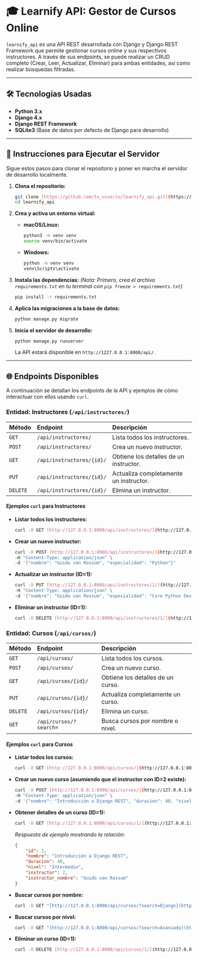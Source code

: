# 🎓 Learnify API: Gestor de Cursos Online

`learnify_api` es una API REST desarrollada con Django y Django REST Framework que permite gestionar cursos online y sus respectivos instructores. A través de sus endpoints, se puede realizar un CRUD completo (Crear, Leer, Actualizar, Eliminar) para ambas entidades, así como realizar búsquedas filtradas.

---

## 🛠️ Tecnologías Usadas

* **Python 3.x**
* **Django 4.x**
* **Django REST Framework**
* **SQLite3** (Base de datos por defecto de Django para desarrollo)

---

## 🚀 Instrucciones para Ejecutar el Servidor

Sigue estos pasos para clonar el repositorio y poner en marcha el servidor de desarrollo localmente.

1.  **Clona el repositorio:**
    ```bash
    git clone [https://github.com/tu_usuario/learnify_api.git](https://github.com/tu_usuario/learnify_api.git)
    cd learnify_api
    ```

2.  **Crea y activa un entorno virtual:**
    * **macOS/Linux:**
        ```bash
        python3 -m venv venv
        source venv/bin/activate
        ```
    * **Windows:**
        ```bash
        python -m venv venv
        venv\Scripts\activate
        ```

3.  **Instala las dependencias:**
    *(Nota: Primero, crea el archivo `requirements.txt` en tu terminal con `pip freeze > requirements.txt`)*
    ```bash
    pip install -r requirements.txt
    ```

4.  **Aplica las migraciones a la base de datos:**
    ```bash
    python manage.py migrate
    ```

5.  **Inicia el servidor de desarrollo:**
    ```bash
    python manage.py runserver
    ```
    La API estará disponible en `http://1227.0.0.1:8000/api/`.

---

## 🌐 Endpoints Disponibles

A continuación se detallan los endpoints de la API y ejemplos de cómo interactuar con ellos usando `curl`.

### Entidad: Instructores (`/api/instructores/`)

| Método | Endpoint                    | Descripción                        |
| :----- | :-------------------------- | :--------------------------------- |
| `GET`  | `/api/instructores/`        | Lista todos los instructores.      |
| `POST` | `/api/instructores/`        | Crea un nuevo instructor.          |
| `GET`  | `/api/instructores/{id}/`   | Obtiene los detalles de un instructor. |
| `PUT`  | `/api/instructores/{id}/`   | Actualiza completamente un instructor. |
| `DELETE`| `/api/instructores/{id}/`   | Elimina un instructor.             |

#### Ejemplos `curl` para Instructores

* **Listar todos los instructores:**
    ```bash
    curl -X GET [http://127.0.0.1:8000/api/instructores/](http://127.0.0.1:8000/api/instructores/)
    ```

* **Crear un nuevo instructor:**
    ```bash
    curl -X POST [http://127.0.0.1:8000/api/instructores/](http://127.0.0.1:8000/api/instructores/) \
    -H "Content-Type: application/json" \
    -d '{"nombre": "Guido van Rossum", "especialidad": "Python"}'
    ```

* **Actualizar un instructor (ID=1):**
    ```bash
    curl -X PUT [http://127.0.0.1:8000/api/instructores/1/](http://127.0.0.1:8000/api/instructores/1/) \
    -H "Content-Type: application/json" \
    -d '{"nombre": "Guido van Rossum", "especialidad": "Core Python Developer"}'
    ```

* **Eliminar un instructor (ID=1):**
    ```bash
    curl -X DELETE [http://127.0.0.1:8000/api/instructores/1/](http://127.0.0.1:8000/api/instructores/1/)
    ```

### Entidad: Cursos (`/api/cursos/`)

| Método | Endpoint                | Descripción                             |
| :----- | :---------------------- | :-------------------------------------- |
| `GET`  | `/api/cursos/`          | Lista todos los cursos.                 |
| `POST` | `/api/cursos/`          | Crea un nuevo curso.                    |
| `GET`  | `/api/cursos/{id}/`     | Obtiene los detalles de un curso.       |
| `PUT`  | `/api/cursos/{id}/`     | Actualiza completamente un curso.       |
| `DELETE`| `/api/cursos/{id}/`     | Elimina un curso.                       |
| `GET`  | `/api/cursos/?search=`  | Busca cursos por nombre o nivel.        |

#### Ejemplos `curl` para Cursos

* **Listar todos los cursos:**
    ```bash
    curl -X GET [http://127.0.0.1:8000/api/cursos/](http://127.0.0.1:8000/api/cursos/)
    ```

* **Crear un nuevo curso (asumiendo que el instructor con ID=2 existe):**
    ```bash
    curl -X POST [http://127.0.0.1:8000/api/cursos/](http://127.0.0.1:8000/api/cursos/) \
    -H "Content-Type: application/json" \
    -d '{"nombre": "Introducción a Django REST", "duracion": 40, "nivel": "Intermedio", "instructor": 2}'
    ```

* **Obtener detalles de un curso (ID=1):**
    ```bash
    curl -X GET [http://127.0.0.1:8000/api/cursos/1/](http://127.0.0.1:8000/api/cursos/1/)
    ```
    *Respuesta de ejemplo mostrando la relación:*
    ```json
    {
        "id": 1,
        "nombre": "Introducción a Django REST",
        "duracion": 40,
        "nivel": "Intermedio",
        "instructor": 2,
        "instructor_nombre": "Guido van Rossum"
    }
    ```
* **Buscar cursos por nombre:**
    ```bash
    curl -X GET "[http://127.0.0.1:8000/api/cursos/?search=Django](http://127.0.0.1:8000/api/cursos/?search=Django)"
    ```

* **Buscar cursos por nivel:**
    ```bash
    curl -X GET "[http://127.0.0.1:8000/api/cursos/?search=Avanzado](http://127.0.0.1:8000/api/cursos/?search=Avanzado)"
    ```

* **Eliminar un curso (ID=1):**
    ```bash
    curl -X DELETE [http://127.0.0.1:8000/api/cursos/1/](http://127.0.0.1:8000/api/cursos/1/)
    ```